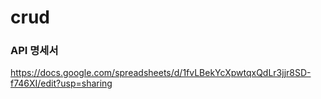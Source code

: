 # crud

### API 명세서

https://docs.google.com/spreadsheets/d/1fvLBekYcXpwtqxQdLr3jjr8SD-f746XI/edit?usp=sharing
